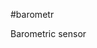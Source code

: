 <!--- PrjInfo ---> <!--- Please remove this line after manually editing --->
<!--- 00a56be08b96043df9e37d6aff7b6990 --->
<!--- Created:20170111-16:38: ---> 
<!--- Author:Mlab: ---> 
<!--- AuthorEmail:mlab@mlab.cz: ---> 
<!--- Tags:imported: ---> 
<!--- Ust:None: ---> 
<!--- Name:barometr: --->
#barometr 
<!--- LongName --->
Barometric sensor
<!--- ELongName ---> 

<!--- Lead --->

<!--- ELead ---> 


​
​
<!--- Description --->
<!--- EDescription --->
<!--- Content --->
<!--- EContent --->
            